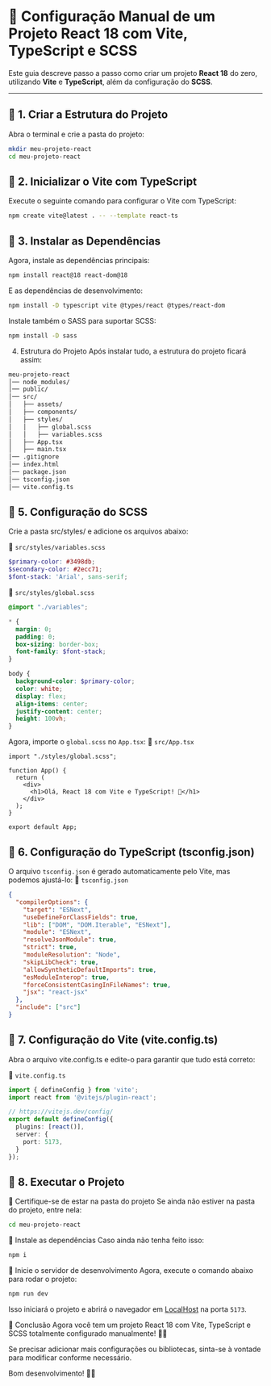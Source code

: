 # 🚀 Configuração Manual de um Projeto React 18 com Vite, TypeScript e SCSS

Este guia descreve passo a passo como criar um projeto **React 18** do zero, utilizando **Vite** e **TypeScript**, além da configuração do **SCSS**.

---

## 📌 **1. Criar a Estrutura do Projeto**

Abra o terminal e crie a pasta do projeto:

```sh
mkdir meu-projeto-react
cd meu-projeto-react
```
## 📌 **2. Inicializar o Vite com TypeScript**
Execute o seguinte comando para configurar o Vite com TypeScript:

```sh
npm create vite@latest . -- --template react-ts
```

## 📌 **3. Instalar as Dependências**

Agora, instale as dependências principais:

```sh
npm install react@18 react-dom@18
```

E as dependências de desenvolvimento:

```sh
npm install -D typescript vite @types/react @types/react-dom
```

Instale também o SASS para suportar SCSS:

```sh
npm install -D sass
```
 
4. Estrutura do Projeto
Após instalar tudo, a estrutura do projeto ficará assim:

```sh
meu-projeto-react
│── node_modules/
│── public/
│── src/
│   ├── assets/
│   ├── components/
│   ├── styles/
│   │   ├── global.scss
│   │   ├── variables.scss
│   ├── App.tsx
│   ├── main.tsx
│── .gitignore
│── index.html
│── package.json
│── tsconfig.json
│── vite.config.ts
```

## 📌 **5. Configuração do SCSS**
Crie a pasta src/styles/ e adicione os arquivos abaixo:

📄 `src/styles/variables.scss`

```scss
$primary-color: #3498db;
$secondary-color: #2ecc71;
$font-stack: 'Arial', sans-serif;
```

📄 `src/styles/global.scss`

```scss
@import "./variables";

* {
  margin: 0;
  padding: 0;
  box-sizing: border-box;
  font-family: $font-stack;
}

body {
  background-color: $primary-color;
  color: white;
  display: flex;
  align-items: center;
  justify-content: center;
  height: 100vh;
}
```

Agora, importe o `global.scss` no `App.tsx`:
📄 `src/App.tsx`

```tsx
import "./styles/global.scss";

function App() {
  return (
    <div>
      <h1>Olá, React 18 com Vite e TypeScript! 🚀</h1>
    </div>
  );
}

export default App;
```

## 📌 **6. Configuração do TypeScript (tsconfig.json)**

O arquivo `tsconfig.json` é gerado automaticamente pelo Vite, mas podemos ajustá-lo:
📄 `tsconfig.json` 

```json
{
  "compilerOptions": {
    "target": "ESNext",
    "useDefineForClassFields": true,
    "lib": ["DOM", "DOM.Iterable", "ESNext"],
    "module": "ESNext",
    "resolveJsonModule": true,
    "strict": true,
    "moduleResolution": "Node",
    "skipLibCheck": true,
    "allowSyntheticDefaultImports": true,
    "esModuleInterop": true,
    "forceConsistentCasingInFileNames": true,
    "jsx": "react-jsx"
  },
  "include": ["src"]
}
```

## 📌 **7. Configuração do Vite (vite.config.ts)**
Abra o arquivo vite.config.ts e edite-o para garantir que tudo está correto:

📄 `vite.config.ts`

```ts
import { defineConfig } from 'vite';
import react from '@vitejs/plugin-react';

// https://vitejs.dev/config/
export default defineConfig({
  plugins: [react()],
  server: {
    port: 5173,
  }
});
```

## 📌 **8. Executar o Projeto**

📍 Certifique-se de estar na pasta do projeto
Se ainda não estiver na pasta do projeto, entre nela:

```bash
cd meu-projeto-react
```

📍 Instale as dependências
Caso ainda não tenha feito isso:

```sh
npm i
```

📍 Inicie o servidor de desenvolvimento
Agora, execute o comando abaixo para rodar o projeto:

```sh
npm run dev
```

Isso iniciará o projeto e abrirá o navegador em [LocalHost](http://localhost:5173) na porta `5173`.

🎉 Conclusão
Agora você tem um projeto React 18 com Vite, TypeScript e SCSS totalmente configurado manualmente! 🚀🔥

Se precisar adicionar mais configurações ou bibliotecas, sinta-se à vontade para modificar conforme necessário.

Bom desenvolvimento! 🚀🎨
